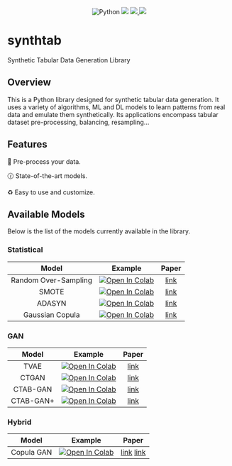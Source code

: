 <p align="center">
    <a>
	    <img src='https://img.shields.io/badge/python-3.10%2B-blueviolet' alt='Python' />
	</a>
    <a>
	    <img src='https://img.shields.io/badge/code%20style-black-black' />
	</a>
	<a href="">
  		<img src="https://colab.research.google.com/assets/colab-badge.svg"/>
	</a>
    <a href='https://opensource.org/license/gpl-3-0'>
	    <img src='https://img.shields.io/badge/license-GPLv3-blue' />
	</a>
</p>

# synthtab

Synthetic Tabular Data Generation Library

## Overview

This is a Python library designed for synthetic tabular data generation. It uses a variety of algorithms, ML and DL models to learn patterns from real data and emulate them synthetically. Its applications encompass tabular dataset pre-processing, balancing, resampling...

## Features

:nut_and_bolt: Pre-process your data.

:clock130: State-of-the-art models.

:recycle: Easy to use and customize. 

## Available Models

Below is the list of the models currently available in the library.

### Statistical

|               Model                  |                                                                                    Example                                                                                    |                     Paper                    |
|:--------------------------------------:|:--------------------------------------------------------------------------------------------------------------------------------------------------------------------------------------:|:--------------------------------------------:|
| Random Over-Sampling      | [![Open In Colab](https://colab.research.google.com/assets/colab-badge.svg)]() | [link](https://link.springer.com/article/10.1007/s10618-012-0295-5)
| SMOTE                   | [![Open In Colab](https://colab.research.google.com/assets/colab-badge.svg)]() |            [link](https://arxiv.org/abs/1106.1813)                                  |                                                                            |
| ADASYN      | [![Open In Colab](https://colab.research.google.com/assets/colab-badge.svg)]() | [link](https://ieeexplore.ieee.org/document/4633969)
| Gaussian Copula      | [![Open In Colab](https://colab.research.google.com/assets/colab-badge.svg)]() | [link](https://ieeexplore.ieee.org/abstract/document/7796926)

### GAN

|               Model                  |                                                                                    Example                                                                                    |                     Paper                    |
|:--------------------------------------:|:--------------------------------------------------------------------------------------------------------------------------------------------------------------------------------------:|:--------------------------------------------:|
| TVAE      | [![Open In Colab](https://colab.research.google.com/assets/colab-badge.svg)]() | [link](https://arxiv.org/abs/1907.00503)
| CTGAN      | [![Open In Colab](https://colab.research.google.com/assets/colab-badge.svg)]() | [link](https://arxiv.org/abs/1907.00503)
| CTAB-GAN      | [![Open In Colab](https://colab.research.google.com/assets/colab-badge.svg)]() | [link](https://proceedings.mlr.press/v157/zhao21a.html)
| CTAB-GAN+      | [![Open In Colab](https://colab.research.google.com/assets/colab-badge.svg)]() |  [link](https://arxiv.org/abs/2204.00401)

### Hybrid

|               Model                  |                                                                                    Example                                                                                    |                     Paper                    |
|:--------------------------------------:|:--------------------------------------------------------------------------------------------------------------------------------------------------------------------------------------:|:--------------------------------------------:|
| Copula GAN      | [![Open In Colab](https://colab.research.google.com/assets/colab-badge.svg)]() | [link](https://ieeexplore.ieee.org/abstract/document/7796926) [link](https://arxiv.org/abs/1907.00503)

